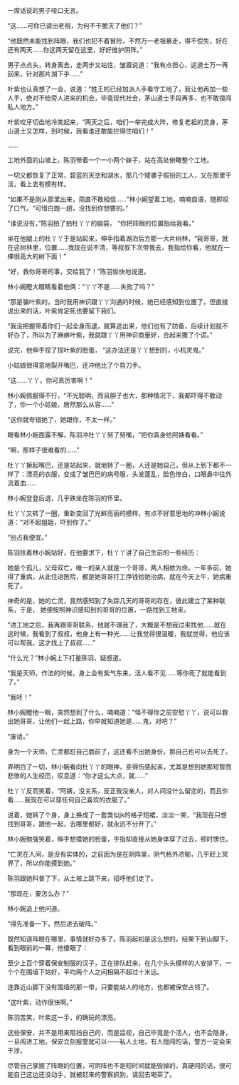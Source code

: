 一席话说的男子哑口无言。

“这……可你已请出老祖，为何不干脆灭了他们？”

“他既然未能找到阵眼，我们也犯不着冒险，不然万一老祖暴走，得不偿失，好在还有两天……你这两天留在这里，好好维护阴阵。”

男子点点头，转身离去，走两步又站住，皱眉说道：“我有点担心，这道士万一再回来，针对那片湖下手……”

叶紫也认真想了一会，说道：“姓王的已经加派人手看守工地了，我让他再加一些人手，绝对不给旁人进来的机会，毕竟现代社会，茅山道士手段再多，也不敢擅闯私人地方。”

叶紫咬牙切齿地冷笑起来，“两天之后，咱们一举完成大阵，修复老祖的灵身，茅山道士又怎样，到时候，我看谁还敢能拦得住咱们！”

……

工地外面的山坡上，陈羽带着一个一小两个妹子，站在高处俯瞰整个工地。

一切又都恢复了正常，碧蓝的天空和湖水，那几个矮骡子假扮的工人，又在那里干活，看上去有模有样。

“如果不是刚从那里出来，简直不敢相信……”林小婉望着工地，喃喃自语，随即叹了口气，“可惜白跑一趟，没找到你想要的。”

“谁说没有，”陈羽拍了拍杜丫丫的脑袋， “你把阵眼的位置指给我看。”

坐在他腿上的杜丫丫于是站起来，伸手指着湖泊后方那一大片树林，“我哥哥，就在这树林里，位置……我现在说不清，等叔叔下次带我去，我指给你看，他就在一棵很高大的树下面！”

“好，救你哥哥的事，交给我了！”陈羽愉快地说道。

林小婉瞪大眼睛看着他俩：“丫丫不是……失败了吗？”

“那是骗叶紫的，当时我用神识跟丫丫沟通的时候，她已经感知到位置了，但直接说出来的话，叶紫肯定死也要留下我们。

“我没把握带着你们一起全身而退，就算逃出来，他们也有了防备，后续计划就不好办了，所以为了麻痹叶紫，我就跟丫丫用神识商量好，合起来撒了个谎。”

说完，他伸手捏了捏叶紫的脸蛋， “这办法还是丫丫想到的，小机灵鬼。”

小姑娘很得意地裂开嘴巴，还冲他比了个剪刀手。

“这……丫丫，你可真厉害啊！”

林小婉佩服得不行，“不光聪明，而且胆子也大，那种情况下，我都吓得不敢动了，你一个小姑娘，居然那么从容……”

“这你就夸错她了，她跟你，不太一样。”

眼看林小婉面露不解，陈羽冲杜丫丫努了努嘴，“把你真身给阿姨看看。”

“啊，那样子很难看的……”

杜丫丫撅起嘴巴，还是站起来，就地转了一圈，人还是她自己，但从上到下都不一样了：漂亮的衣服，变成了皱巴巴的病号服，头发蓬乱，脸色惨白，口眼鼻中往外流着血……

林小婉登登后退，几乎跌坐在陈羽的怀里。

杜丫丫又转了一圈，重新变回了光鲜亮丽的模样，有点不好意思地的冲林小婉说道：“对不起姐姐，吓到你了。”

“别占我便宜。”

陈羽扶着林小婉站好，在他要求下，杜丫丫讲了自己生前的一些经历：

她是个孤儿，父母双亡，唯一的亲人就是一个哥哥，两人相依为命。一年多前，她得了重病，从此住进医院，都是她哥哥打工挣钱给她治病，就在今天上午，她病重死了。

神奇的是，她的亡灵，竟然感知到了失踪几天的哥哥的存在，彼此建立了某种联系，于是， 她便按照神识感知到的哥哥的位置，一路找到工地来。

“进工地之后，我再跟哥哥联系，他就不理我了，大概是不想我过来找他……就在这时候，我看到了叔叔，他身上有一种光……让我觉得很温暖，我就觉得，他应该可以帮我，这才找上了叔叔……”

“什么光？”林小婉上下打量陈羽，疑惑道。

“我是天师，作法的时候，身上会有紫气东来，活人看不见……等你死了就能看到了。”

“我呸！”

林小婉瞪他一眼，突然想到了什么，喃喃道：“怪不得你之前安慰丫丫，说可以救出她哥哥，让他们一起上路，你早就知道她是……鬼，对吧？”

“废话。”

身为一个天师，亡灵都怼自己面前了，这还看不出她身份，那自己也可以去死了。

弄明白了一切，林小婉看向杜丫丫的眼神，变得伤感起来，尤其是想到她那短暂而悲惨的人生经历，叹息道：“你才这么大点，就……”

杜丫丫反而笑着，“阿姨，没关系，反正我没亲人，对人间没什么留恋的，而且你看……我现在可以穿任何自己喜欢的衣服了。”

说着，她转了个身，身上换成了一套类似jk的格子短裙，淡淡一笑，“我现在只想找到哥哥，跟他一起，去哪里都好，就永远不分开了。”

林小婉勉强笑着，伸手想摸她的脸蛋，手指却直接从她身体穿了过去，顿时愣住。

“亡灵在人间，是没有实体的，之前因为是在阴阵里，阴气格外浓郁，几乎赶上冥界了，所以你能摸到她。”

陈羽跟她科普了下，从土坡上跳下来，招呼他们走了。

“那现在，要怎么办？”

林小婉追上他问道。

“得先准备一下，然后进去破阵。”

既然知道阵眼在哪里，事情就好办多了。陈羽起初是这么想的，结果下到山脚下，看到眼前的一幕，他傻眼了：

至少上百个穿着保安制服的汉子，正在排队赶来，在几个头头模样的人安排下，一个个在围墙下站好，平均两个人之间相隔不超过十米远。

连靠近山脚下没有围墙的那一带，只要能站人的地方，也都被保安占领了。

“这叶紫，动作很快啊。”

陈羽苦笑，叶紫这一手，的确玩的漂亮。

这些保安，并不是用来阻挡自己的，而是监视，自己毕竟是个活人，也不会隐身，一旦闯进工地，保安立刻报警就可以——私人土地，有人擅闯的话，警方一定会来干涉。

尽管自己掌握了阵眼的位置，可阴阵也不是短时间就能毁掉的，真硬闯的话，很可能自己这边还没动手，就被赶来的警察抓到，请回去喝茶了。
